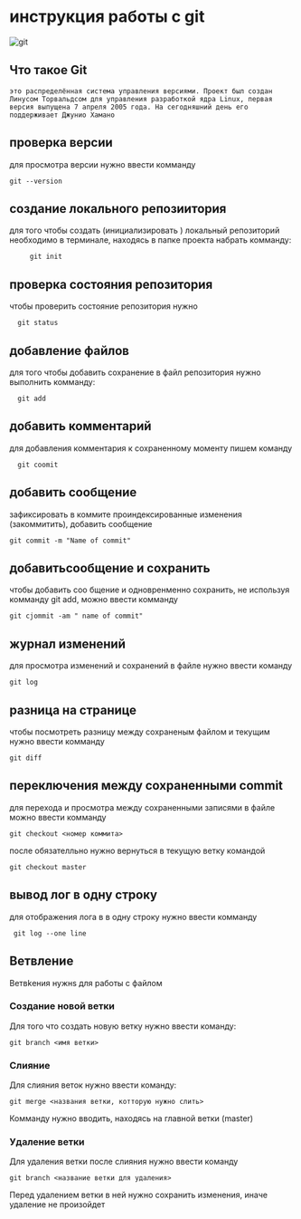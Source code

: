 # **инструкция работы с git**

![git](git.jpg)

## Что такое Git

``это распределённая система управления версиями. Проект был создан Линусом Торвальдсом для управления разработкой ядра Linux, первая версия выпущена 7 апреля 2005 года. На сегодняшний день его поддерживает Джунио Хамано``

## проверка версии

для просмотра версии нужно ввести комманду

    git --version

## сoздание локального репозиитория 

для того чтобы создать (инициализировать ) локальный репозиторий необходимо в терминале, находясь в папке проекта набрать комманду: 

         git init

## проверка состояния репозитория ##

чтобы проверить состояние репозитория нужно

      git status

## добавление файлов

для того чтобы добавить сохранение в файл репозитория нужно выполнить комманду:

      git add

## добавить комментарий

для добавления комментария к сохраненному моменту пишем команду

      git coomit

## добавить сообщение

зафиксировать в коммите проиндексированные изменения (закоммитить), добавить сообщение

    git commit -m "Name of commit"  

## добавитьсообщение и сохранить

чтобы добавить соо бщение и одновренменно сохранить, не используя комманду  git add, можно ввести комманду

    git cjommit -am " name of commit"

## журнал изменений

для просмотра изменений и сохранений в файле нужно ввести команду

    git log

## разница на странице

чтобы посмотреть разницу между сохраненым файлом и текущим нужно ввести комманду

    git diff

## переключения между сохраненными commit

для перехода и просмотра  между сохраненными записями в файле можно ввести комманду 

    git checkout <номер коммита>

после обязателльно нужно вернуться в текущую ветку командой 

    git checkout master

## вывод лог в одну строку

для отображения лога в в одну строку нужно ввести комманду 

     git log --one line

## Ветвление

Ветвkения нужнs для работы с файлом 


### Создание новой ветки

Для того что создать новую ветку нужно ввести команду:

    git branch <имя ветки>

 ### Слияние 

 Для слияния веток нужно ввести команду:

    git merge <названия ветки, котторую нужно слить> 

Комманду нужно вводить, находясь на главной ветки (master)          

### Удаление ветки

Для удаления ветки после слияния нужно ввести команду

    git branch <название ветки для удаления>

Перед удалением  ветки в ней нужно сохранить изменения, иначе удаление не произойдет 